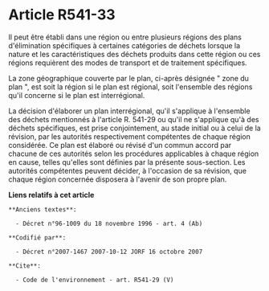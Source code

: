# Article R541-33

Il peut être établi dans une région ou entre plusieurs régions des plans d'élimination spécifiques à certaines catégories de
déchets lorsque la nature et les caractéristiques des déchets produits dans cette région ou ces régions requièrent des modes
de transport et de traitement spécifiques.

La zone géographique couverte par le plan, ci-après désignée " zone du plan ", est soit la région si le plan est régional,
soit l'ensemble des régions qu'il concerne si le plan est interrégional.

La décision d'élaborer un plan interrégional, qu'il s'applique à l'ensemble des déchets mentionnés à l'article R. 541-29 ou
qu'il ne s'applique qu'à des déchets spécifiques, est prise conjointement, au stade initial ou à celui de la révision, par
les autorités respectivement compétentes de chaque région considérée. Ce plan est élaboré ou révisé d'un commun accord par
chacune de ces autorités selon les procédures applicables à chaque région en cause, telles qu'elles sont définies par la
présente sous-section. Les autorités compétentes peuvent décider, à l'occasion de sa révision, que chaque région concernée
disposera à l'avenir de son propre plan.

**Liens relatifs à cet article**

	**Anciens textes**:

	  - Décret n°96-1009 du 18 novembre 1996 - art. 4 (Ab)

	**Codifié par**:

	  - Décret n°2007-1467 2007-10-12 JORF 16 octobre 2007

	**Cite**:

	  - Code de l'environnement - art. R541-29 (V)
